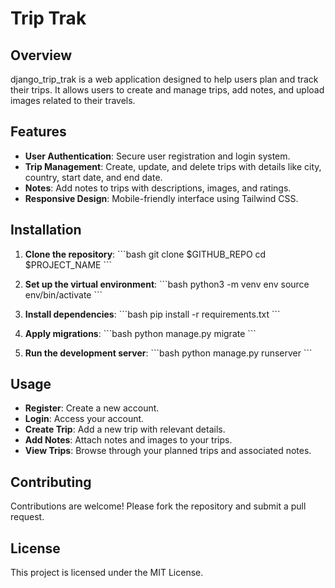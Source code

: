# Trip Trak

## Overview

django_trip_trak is a web application designed to help users plan and track their trips. It allows users to create and manage trips, add notes, and upload images related to their travels.

## Features

- **User Authentication**: Secure user registration and login system.
- **Trip Management**: Create, update, and delete trips with details like city, country, start date, and end date.
- **Notes**: Add notes to trips with descriptions, images, and ratings.
- **Responsive Design**: Mobile-friendly interface using Tailwind CSS.

## Installation

1. **Clone the repository**:
   \`\`\`bash
   git clone $GITHUB_REPO
   cd $PROJECT_NAME
   \`\`\`

2. **Set up the virtual environment**:
   \`\`\`bash
   python3 -m venv env
   source env/bin/activate
   \`\`\`

3. **Install dependencies**:
   \`\`\`bash
   pip install -r requirements.txt
   \`\`\`

4. **Apply migrations**:
   \`\`\`bash
   python manage.py migrate
   \`\`\`

5. **Run the development server**:
   \`\`\`bash
   python manage.py runserver
   \`\`\`

## Usage

- **Register**: Create a new account.
- **Login**: Access your account.
- **Create Trip**: Add a new trip with relevant details.
- **Add Notes**: Attach notes and images to your trips.
- **View Trips**: Browse through your planned trips and associated notes.

## Contributing

Contributions are welcome! Please fork the repository and submit a pull request.

## License

This project is licensed under the MIT License.
